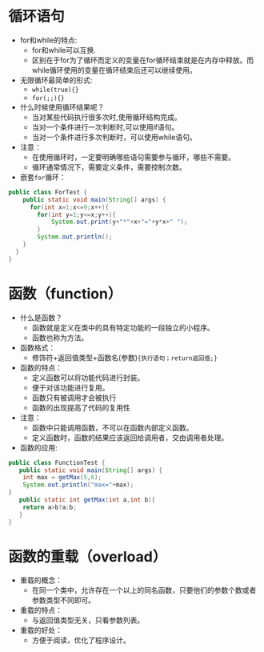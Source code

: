 # 循环语句
* for和while的特点:
    * for和while可以互换.
    * 区别在于for为了循环而定义的变量在for循环结束就是在内存中释放。而while循环使用的变量在循环结束后还可以继续使用。
* 无限循环最简单的形式:
    * `while(true){}`
    * `for(;;){}`
* 什么时候使用循环结果呢？
  * 当对某些代码执行很多次时,使用循环结构完成。
  * 当对一个条件进行一次判断时,可以使用if语句。
  * 当对一个条件进行多次判断时，可以使用while语句。
* 注意：
   * 在使用循环时，一定要明确哪些语句需要参与循环，哪些不需要。
   * 循环通常情况下，需要定义条件，需要控制次数。
* 嵌套`for`循环：


```java
public class ForTest {
    public static void main(String[] args) {
      for(int x=1;x<=9;x++){
		for(int y=1;y<=x;y++){
			System.out.print(y+"*"+x+"="+y*x+" ");
		}
		System.out.println();
	}
  }
}

```
# 函数（function）
* 什么是函数？
   * 函数就是定义在类中的具有特定功能的一段独立的小程序。
   * 函数也称为方法。
* 函数格式：
  * 修饰符+返回值类型+函数名(参数)`{执行语句；return返回值;}`
* 函数的特点：
  * 定义函数可以将功能代码进行封装。
  * 便于对该功能进行复用。
  * 函数只有被调用才会被执行
  * 函数的出现提高了代码的复用性
* 注意：
  * 函数中只能调用函数，不可以在函数内部定义函数。
  * 定义函数时，函数的结果应该返回给调用者，交由调用者处理。
* 函数的应用:


```java
public class FunctionTest {
   public static void main(String[] args) {
	int max = getMax(5,6);
	System.out.println("max="+max);
}
   public static int getMax(int a,int b){
	return a>b?a:b;   
   }
}
```
# 函数的重载（overload）
* 重载的概念：
  * 在同一个类中，允许存在一个以上的同名函数，只要他们的参数个数或者参数类型不同即可。
* 重载的特点：
  * 与返回值类型无关，只看参数列表。
* 重载的好处：
  * 方便于阅读，优化了程序设计。